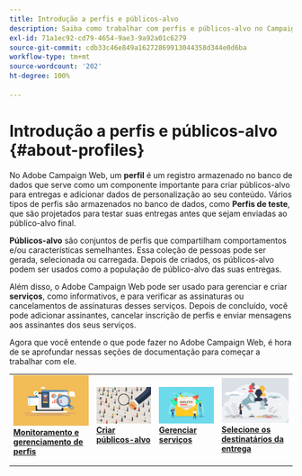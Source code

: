 ```yaml
---
title: Introdução a perfis e públicos-alvo
description: Saiba como trabalhar com perfis e públicos-alvo no Campaign Web
exl-id: 71a1ec92-cd79-4654-9ae3-9a92a01c6279
source-git-commit: cdb33c46e849a16272869913044358d344e0d6ba
workflow-type: tm+mt
source-wordcount: '202'
ht-degree: 100%

---
```


# Introdução a perfis e públicos-alvo {#about-profiles}

No Adobe Campaign Web, um **perfil** é um registro armazenado no banco de dados que serve como um componente importante para criar públicos-alvo para entregas e adicionar dados de personalização ao seu conteúdo. Vários tipos de perfis são armazenados no banco de dados, como **Perfis de teste**, que são projetados para testar suas entregas antes que sejam enviadas ao público-alvo final.

**Públicos-alvo** são conjuntos de perfis que compartilham comportamentos e/ou características semelhantes. Essa coleção de pessoas pode ser gerada, selecionada ou carregada.  Depois de criados, os públicos-alvo podem ser usados como a população de público-alvo das suas entregas.

Além disso, o Adobe Campaign Web pode ser usado para gerenciar e criar **serviços**, como informativos, e para verificar as assinaturas ou cancelamentos de assinaturas desses serviços. Depois de concluído, você pode adicionar assinantes, cancelar inscrição de perfis e enviar mensagens aos assinantes dos seus serviços.

Agora que você entende o que pode fazer no Adobe Campaign Web, é hora de se aprofundar nessas seções de documentação para começar a trabalhar com ele.

<table style="table-layout:fixed"><tr style="border: 0;">
<td>
<a href="about-recipients.md">
<img src="../assets/do-not-localize/profiles-audiences-profile.png">
</a>
<div>
<a href="about-recipients.md"><strong>Monitoramento e gerenciamento de perfis</strong></a>
</div>
<p>
</td>
<td>
<a href="create-audience.md">
<img alt="Lead" src="../assets/do-not-localize/profiles-audiences-audience.png">
</a>
<div><a href="create-audience.md"><strong>Criar públicos-alvo</strong>
</div>
<p>
</td>
<td>
<a href="manage-services.md">
<img alt="Pouco frequente" src="../assets/do-not-localize/profiles-audiences-service.png">
</a>
<div>
<a href="manage-services.md"><strong>Gerenciar serviços</strong></a>
</div>
<p></td>
<td>
<a href="add-audience.md">
<img alt="Pouco frequente" src="../assets/do-not-localize/profiles-audiences-deliveries.png">
</a>
<div>
<a href="add-audience.md"><strong>Selecione os destinatários da entrega</strong></a>
</div>
<p></td>
</tr></table>
